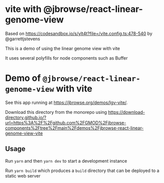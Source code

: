 # vite with @jbrowse/react-linear-genome-view

Based on https://codesandbox.io/s/ylt4t?file=/vite.config.ts:478-540 by @garrettjstevens

This is a demo of using the linear genome view with vite

It uses several polyfills for node components such as Buffer

# Demo of `@jbrowse/react-linear-genome-view` with vite

See this app running at https://jbrowse.org/demos/lgv-vite/.

Download this directory from the monorepo using https://download-directory.github.io/?url=https%3A%2F%2Fgithub.com%2FGMOD%2Fjbrowse-components%2Ftree%2Fmain%2Fdemos%2Fjbrowse-react-linear-genome-view-vite

## Usage

Run `yarn` and then `yarn dev` to start a development instance

Run `yarn build` which produces a `build` directory that can be deployed to a
static web server

